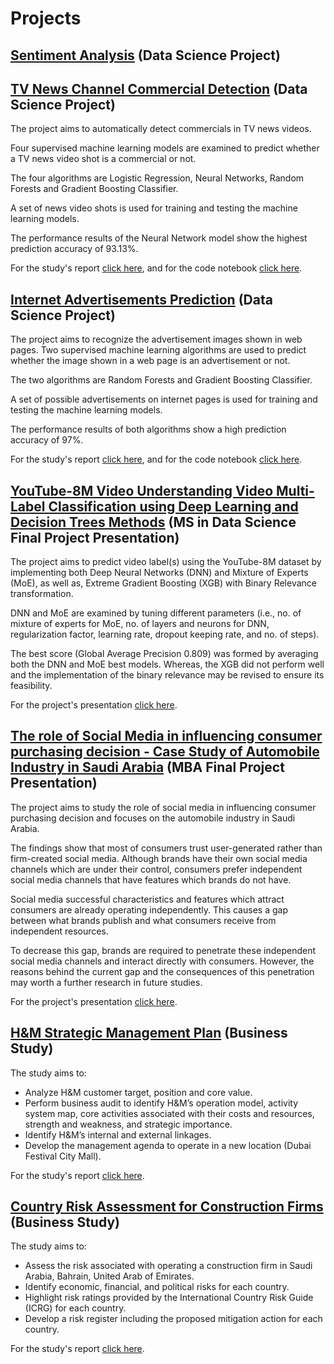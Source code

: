 # Projects
## [Sentiment Analysis](https://github.com/ehabmohamed/projects/blob/master/SentimentAnalysis/SentimentAnalysis.ipynb) (Data Science Project)
## [TV News Channel Commercial Detection](https://github.com/ehabmohamed/projects/blob/master/ImageClassifier/ImageClassifier.ipynb) (Data Science Project)
The project aims to automatically detect commercials in TV news videos.

Four supervised machine learning models are examined to predict whether a TV news video shot is a commercial or not. 

The four algorithms are Logistic Regression, Neural Networks, Random Forests and Gradient Boosting Classifier.

A set of news video shots is used for training and testing the machine learning models.

The performance results of the Neural Network model show the highest prediction accuracy of 93.13%.

For the study's report [click here](https://github.com/ehabmohamed/projects/blob/master/TVCommercialDetector/TVCommercialDetectorReport.pdf), and for the code notebook [click here](https://github.com/ehabmohamed/projects/blob/master/ImageClassifier/ImageClassifier.ipynb).
## [Internet Advertisements Prediction](https://github.com/ehabmohamed/projects/blob/master/InternetAdsPredictor/InternetAdsPredictor.ipynb) (Data Science Project)
The project aims to recognize the advertisement images shown in web pages. Two supervised machine learning algorithms are used to predict whether the image shown in a web page is an advertisement or not.

The two algorithms are Random Forests and Gradient Boosting Classifier.

A set of possible advertisements on internet pages is used for training and testing the machine learning models.

The performance results of both algorithms show a high prediction accuracy of 97%.

For the study's report [click here](https://github.com/ehabmohamed/projects/blob/master/InternetAdsPredictor/InternetAdsPredictorReport.pdf), and for the code notebook [click here](https://github.com/ehabmohamed/projects/blob/master/InternetAdsPredictor/InternetAdsPredictor.ipynb).
## [YouTube-8M Video Understanding Video Multi-Label Classification using Deep Learning and Decision Trees Methods](https://github.com/ehabmohamed/projects/blob/master/MSDS/Data%20Science%20-%20Final%20Project%20Presentation.pdf) (MS in Data Science Final Project Presentation)
The project aims to predict video label(s) using the YouTube-8M dataset by implementing both Deep Neural Networks (DNN) and Mixture of Experts (MoE), as well as, Extreme Gradient Boosting (XGB) with Binary Relevance transformation.

DNN and MoE are examined by tuning different parameters (i.e., no. of mixture of experts for MoE, no. of layers and neurons for DNN, regularization factor, learning rate, dropout keeping rate, and no. of steps).

The best score (Global Average Precision 0.809) was formed by averaging both the DNN and MoE best models. Whereas, the XGB did not perform well and the implementation of the binary relevance may be revised to ensure its feasibility.

For the project's presentation [click here](https://github.com/ehabmohamed/projects/blob/master/MSDS/Data%20Science%20-%20Final%20Project%20Presentation.pdf).

## [The role of Social Media in influencing consumer purchasing decision - Case Study of Automobile Industry in Saudi Arabia](https://github.com/ehabmohamed/projects/blob/master/MBA/MBA%20-%20Final%20Presentation.pdf) (MBA Final Project Presentation)
The project aims to study the role of social media in influencing consumer purchasing decision and focuses on the automobile industry in Saudi Arabia.

The findings show that most of consumers trust user-generated rather than firm-created social media. Although brands have their own social media channels which are under their control, consumers prefer independent social media channels that have features which brands do not have.

Social media successful characteristics and features which attract consumers are already operating independently. This causes a gap between what brands publish and what consumers receive from independent resources.

To decrease this gap, brands are required to penetrate these independent social media channels and interact directly with consumers. However, the reasons behind the current gap and the consequences of this penetration may worth a further research in future studies.

For the project's presentation [click here](https://github.com/ehabmohamed/projects/blob/master/MBA/MBA%20-%20Final%20Presentation.pdf).

## [H&M Strategic Management Plan](https://github.com/ehabmohamed/projects/blob/master/MBA/H%26M%20Strategic%20Management%20Plan.pdf) (Business Study)
The study aims to:
- Analyze H&M customer target, position and core value. 
- Perform business audit to identify H&M’s operation model, activity system map, core activities associated with their costs and resources, strength and weakness, and strategic importance.
- Identify H&M’s internal and external linkages.
- Develop the management agenda to operate in a new location (Dubai Festival City Mall).

For the study's report [click here](https://github.com/ehabmohamed/projects/blob/master/MBA/H%26M%20Strategic%20Management%20Plan.pdf).

## [Country Risk Assessment for Construction Firms](https://github.com/ehabmohamed/projects/blob/master/MBA/Country%20Risk%20Assessment.pdf) (Business Study)
The study aims to:
- Assess the risk associated with operating a construction firm in Saudi Arabia, Bahrain, United Arab of Emirates. 
- Identify economic, financial, and political risks for each country.
-	Highlight risk ratings provided by the International Country Risk Guide (ICRG) for each country.
-	Develop a risk register including the proposed mitigation action for each country.

For the study's report [click here](https://github.com/ehabmohamed/projects/blob/master/MBA/Country%20Risk%20Assessment.pdf).
